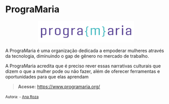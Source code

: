 # PrograMaria

<p align="center"><img src="./_media/programaria.png" width="300"></p>

A PrograMaria é uma organização dedicada a empoderar mulheres através da tecnologia, diminuindo o gap de gênero no mercado de trabalho.

A PrograMaria acredita que é preciso rever essas narrativas culturais que dizem o que a mulher pode ou não fazer, além de oferecer ferramentas e oportunidades para que elas aprendam


> **Acesse:** https://www.programaria.org/


<small>Autora: - <a href="https://github.com/ana-roza">Ana Roza</a></small>